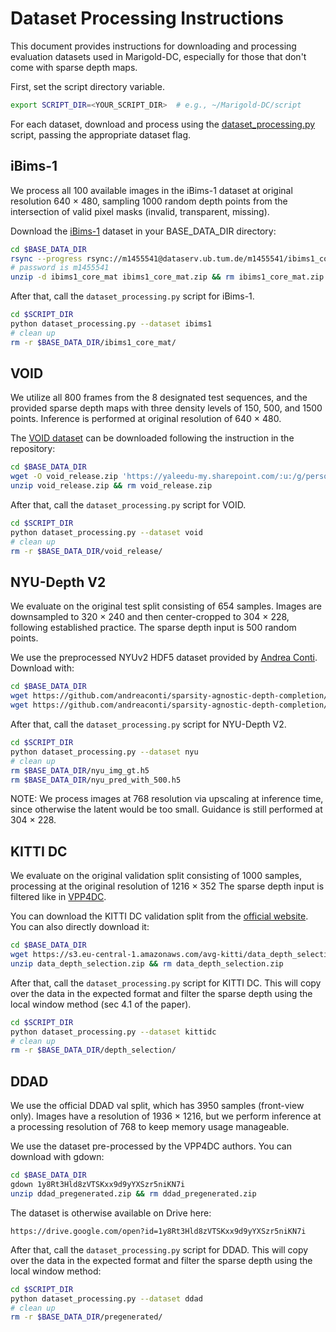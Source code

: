 # Dataset Processing Instructions

This document provides instructions for downloading and processing evaluation datasets used in Marigold-DC, especially for those that don't come with sparse depth maps.

First, set the script directory variable.

```bash
export SCRIPT_DIR=<YOUR_SCRIPT_DIR>  # e.g., ~/Marigold-DC/script
```

For each dataset, download and process using the [dataset_processing.py](script/dataset_processing.py) script, passing the appropriate dataset flag.

## iBims-1

We process all 100 available images in the iBims-1 dataset at original resolution 640 × 480, sampling 1000 random depth points from the intersection of valid pixel masks (invalid, transparent, missing).

Download the [iBims-1](https://mediatum.ub.tum.de/1455541) dataset in your BASE_DATA_DIR directory:

```bash
cd $BASE_DATA_DIR
rsync --progress rsync://m1455541@dataserv.ub.tum.de/m1455541/ibims1_core_mat.zip .
# password is m1455541
unzip -d ibims1_core_mat ibims1_core_mat.zip && rm ibims1_core_mat.zip
```

After that, call the `dataset_processing.py` script for iBims-1.

```bash
cd $SCRIPT_DIR
python dataset_processing.py --dataset ibims1
# clean up
rm -r $BASE_DATA_DIR/ibims1_core_mat/
```

## VOID

We utilize all 800 frames from the 8 designated test sequences, and the provided sparse depth maps with three density levels of 150, 500, and 1500 points. Inference is performed at original resolution of 640 × 480.

The [VOID dataset](https://github.com/alexklwong/void-dataset) can be downloaded following the instruction in the repository:

```bash
cd $BASE_DATA_DIR 
wget -O void_release.zip 'https://yaleedu-my.sharepoint.com/:u:/g/personal/alex_wong_yale_edu/Ebwvk0Ji8HhNinmAcKI5vSkBEjJTIWlA8PXwKNQX_FvB7g?e=0Zqe7g&download=1'
unzip void_release.zip && rm void_release.zip
```

After that, call the `dataset_processing.py` script for VOID.

```bash
cd $SCRIPT_DIR
python dataset_processing.py --dataset void
# clean up
rm -r $BASE_DATA_DIR/void_release/
```

## NYU-Depth V2

We evaluate on the original test split consisting of 654 samples.
Images are downsampled to 320 × 240 and then center-cropped to 304 × 228, following established practice.
The sparse depth input is 500 random points.

We use the preprocessed NYUv2 HDF5 dataset provided by [Andrea Conti](https://github.com/andreaconti/sparsity-agnostic-depth-completion). Download with:

```bash
cd $BASE_DATA_DIR
wget https://github.com/andreaconti/sparsity-agnostic-depth-completion/releases/download/v0.1.0/nyu_img_gt.h5
wget https://github.com/andreaconti/sparsity-agnostic-depth-completion/releases/download/v0.1.0/nyu_pred_with_500.h5
```

After that, call the `dataset_processing.py` script for NYU-Depth V2.

```bash
cd $SCRIPT_DIR
python dataset_processing.py --dataset nyu
# clean up
rm $BASE_DATA_DIR/nyu_img_gt.h5
rm $BASE_DATA_DIR/nyu_pred_with_500.h5
```

NOTE: We process images at 768 resolution via upscaling at inference time, since otherwise the latent would be too small. Guidance is still performed at 304 × 228.

## KITTI DC

We evaluate on the original validation split consisting of 1000 samples, processing at the original resolution of 1216 × 352
The sparse depth input is filtered like in [VPP4DC](https://github.com/bartn8/vppdc/).

You can download the KITTI DC validation split from the [official website](https://www.cvlibs.net/datasets/kitti/eval_depth.php?benchmark=depth_completion). You can also directly download it:

```bash
cd $BASE_DATA_DIR
wget https://s3.eu-central-1.amazonaws.com/avg-kitti/data_depth_selection.zip
unzip data_depth_selection.zip && rm data_depth_selection.zip
```

After that, call the `dataset_processing.py` script for KITTI DC. This will copy over the data in the expected format and filter the sparse depth using the local window method (sec 4.1 of the paper).

```bash
cd $SCRIPT_DIR
python dataset_processing.py --dataset kittidc
# clean up
rm -r $BASE_DATA_DIR/depth_selection/
```

## DDAD

We use the official DDAD val split, which has 3950 samples (front-view only). Images have a resolution of 1936 × 1216, but we perform inference at a processing resolution of 768 to keep memory usage manageable.

We use the dataset pre-processed by the VPP4DC authors. You can download with gdown:
```bash
cd $BASE_DATA_DIR
gdown 1y8Rt3Hld8zVTSKxx9d9yYXSzr5niKN7i
unzip ddad_pregenerated.zip && rm ddad_pregenerated.zip
```

The dataset is otherwise available on Drive here:
```
https://drive.google.com/open?id=1y8Rt3Hld8zVTSKxx9d9yYXSzr5niKN7i
```

After that, call the `dataset_processing.py` script for DDAD. This will copy over the data in the expected format and filter the sparse depth using the local window method:

```bash
cd $SCRIPT_DIR
python dataset_processing.py --dataset ddad
# clean up
rm -r $BASE_DATA_DIR/pregenerated/
```